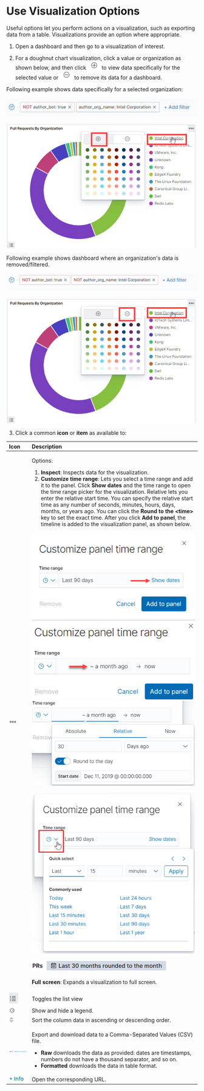 # Use Visualization Options

Useful options let you perform actions on a visualization, such as exporting data from a table. Visualizations provide an option where appropriate.

1. Open a dashboard and then go to a visualization of interest.

2. For a doughnut chart visualization, click a value or organization as shown below, and then click ![](../../.gitbook/assets/plus-sign.png) to view data specifically for the selected value or ![](../../.gitbook/assets/minus-sign.png) to remove its data for a dashboard.

Following example shows data specifically for a selected organization: 

![Data for an Organization ](../../.gitbook/assets/org-name-showing-data-for-specific-org.png)

![Show Data for an Organization](../../.gitbook/assets/doughnut-chart-plus-sign.png)

Following example shows dashboard where an organization's data is removed/filtered.

![Organization data is removed](../../.gitbook/assets/org-name-filtered.png)

![Remove Organization](../../.gitbook/assets/doughnut-chart-minus-sign.png)

3. Click a common **icon** or **item** as available to:

<table>
  <thead>
    <tr>
      <th style="text-align:left">Icon</th>
      <th style="text-align:left">Description</th>
    </tr>
  </thead>
  <tbody>
    <tr>
      <td style="text-align:left">
        <img src="../../.gitbook/assets/18088173.png" alt/>
      </td>
      <td style="text-align:left">
        <p>Options:</p>
        <ol>
          <li><b>Inspect</b>: Inspects data for the visualization.</li>
          <li><b>Customize time range</b>: Lets you select a time range and add it to
            the panel. Click <b>Show dates </b>and the time range to open the time range
            picker for the visualization. Relative lets you enter the relative start
            time. You can specify the relative start time as any number of seconds,
            minutes, hours, days, months, or years ago. You can click the <b>Round to the &lt;time&gt; </b>key
            to set the exact time. After you click <b>Add to panel</b>, the timeline
            is added to the visualization panel, as shown below.</li>
        </ol>
        <p>
          <img src="../../.gitbook/assets/18088161.png" alt/>
          <img src="../../.gitbook/assets/18088166.png" alt/>
          <img src="../../.gitbook/assets/18088164.png" alt/>
        </p>
        <p>
          <img src="../../.gitbook/assets/18088160.png" alt/>
        </p>
        <p>
          <img src="../../.gitbook/assets/18088163.png" alt/>
        </p>
        <p><b>Full screen</b>: Expands a visualization to full screen.</p>
      </td>
    </tr>
    <tr>
      <td style="text-align:left">
        <img src="../../.gitbook/assets/18088162.png" alt/>
      </td>
      <td style="text-align:left">Toggles the list view</td>
    </tr>
    <tr>
      <td style="text-align:left">
        <img src="../../.gitbook/assets/18088172.png" alt/>
      </td>
      <td style="text-align:left">Show and hide a legend.</td>
    </tr>
    <tr>
      <td style="text-align:left">
        <img src="../../.gitbook/assets/18088171.png" alt/>
      </td>
      <td style="text-align:left">Sort the column data in ascending or descending order.</td>
    </tr>
    <tr>
      <td style="text-align:left">
        <img src="../../.gitbook/assets/18088170.png" alt/>
      </td>
      <td style="text-align:left">
        <p>Export and download data to a Comma-Separated Values (CSV) file.</p>
        <ul>
          <li><b>Raw</b> downloads the data as provided: dates are timestamps, numbers
            do not have a thousand separator, and so on.</li>
          <li><b>Formatted</b> downloads the data in table format.</li>
        </ul>
      </td>
    </tr>
    <tr>
      <td style="text-align:left">
        <img src="../../.gitbook/assets/18088169.png" alt/>
      </td>
      <td style="text-align:left">Open the corresponding URL.</td>
    </tr>
  </tbody>
</table>

